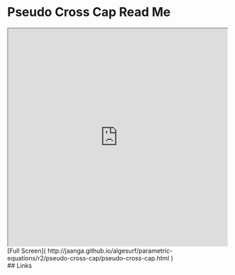 Pseudo Cross Cap Read Me
===

<iframe src='http://jaanga.github.io/algesurf/parametric-equations/r2/pseudo-cross-cap/pseudo-cross-cap.html' width=100% height=500px >
There is an `iframe` here. It is not visible when viewed on github.com/algesurf. To view, please see 'Project Links' below.
</iframe>
[Full Screen]( http://jaanga.github.io/algesurf/parametric-equations/r2/pseudo-cross-cap/pseudo-cross-cap.html )
<br>
## Links 
<http://www.3d-meier.de/tut3/Seite51.html>  
